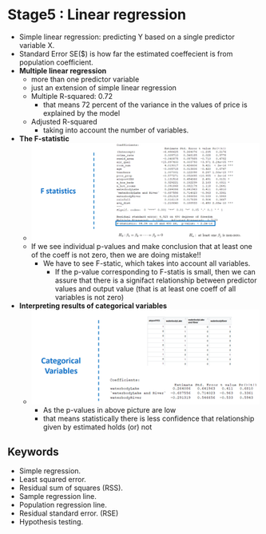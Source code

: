# Stage5 : Linear regression

- Simple linear regression: predicting Y based on a single predictor variable X.
- Standard Error SE($) is how far the estimated coeffecient is from population coefficient.
-  **Multiple linear regression**
    - more than one predictor variable
    - just an extension of simple linear regression
    - Multiple R-squared: 0.72
        - that means 72 percent of the variance in the values of price is explained by the model
    - Adjusted R-squared
        - taking into account the number of variables.
- **The F-statistic**
    - ![alt text](image.png)
    - If we see individual p-values and make conclusion that at least one of the coeff is not zero, then we are doing mistake!! 
        - We have to see F-static, which takes into account all variables.
            - If the p-value corresponding to F-statis is small, then we can assure that there is a signifact relationship between predictor values and output value (that is at least one coeff of all variables is not zero)
- **Interpreting results of categorical variables**
    - ![alt text](image-1.png)
        - As the p-values in above picture are low
        - that means statistically there is less confidence that relationship given by estimated holds (or) not
        

## Keywords
- Simple regression.
- Least squared error.
- Residual sum of squares (RSS).
- Sample regression line.
- Population regression line.
- Residual standard error. (RSE)
- Hypothesis testing.
